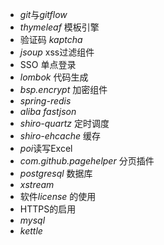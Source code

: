 * *git*与*gitflow*
* *thymeleaf* 模板引擎
* 验证码 *kaptcha*
* *jsoup* xss过滤组件
* SSO 单点登录
* *lombok* 代码生成
* *bsp.encrypt* 加密组件
* *spring-redis*
* *aliba fastjson*
* *shiro-quartz* 定时调度
* *shiro-ehcache* 缓存
*  *poi*读写Excel
* *com.github.pagehelper* 分页插件
* *postgresql* 数据库
* *xstream* 
* 软件*license* 的使用 
* HTTPS的启用
* *mysql*
* *kettle*

